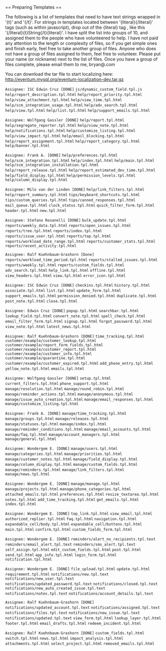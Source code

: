 == Preparing Templates ==

The following is a list of templates that need to have text strings
wrapped in '{t}' and '{/t}'. For strings in templates located between
'{literal}{/literal}' tags (such as within javascript), drop out of the
{literal} tag , like this '{/literal}{t}String{/t}{literal}'. I have
split the list into groups of 10, and assigned them to the people who
have volunteered to help. I have not paid any attention to the length or
complexity of files, so if you get simple ones and finish early, feel
free to take another group of files. Anyone who does not have a group of
files assigned to them, feel free to volunteer. Please put your name (or
nickname) next to the list of files. Once you have a group of files
complete, please email them to me, bryan@<the name of my company>.com

You can download the tar file to start localizing here:
<http://eventum.mysql.org/eventum-localization-dev.tar.gz>

`Assignee: ISC Edwin Cruz [DONE]`
`js/dynamic_custom_field.tpl.js`
`help/report_description.tpl.html`
`help/report_priority.tpl.html`
`help/view_attachment.tpl.html`
`help/view_time.tpl.html`
`help/scm_integration_usage.tpl.html`
`help/adv_search.tpl.html`
`help/view.tpl.html`
`help/list.tpl.html`
`help/support_emails.tpl.html`

`Assignee: Wolfgang Gassler [DONE]`
`help/report.tpl.html`
`help/segregate_reporter.tpl.html`
`help/view_note.tpl.html`
`help/notifications.tpl.html`
`help/customize_listing.tpl.html`
`help/view_impact.tpl.html`
`help/email_blocking.tpl.html`
`help/report_assignment.tpl.html`
`help/report_category.tpl.html`
`help/banner.tpl.html`

`Assignee: Frank A. [DONE]`
`help/preferences.tpl.html`
`help/scm_integration.tpl.html`
`help/index.tpl.html`
`help/main.tpl.html`
`help/scm_integration_installation.tpl.html`
`help/report_release.tpl.html`
`help/report_estimated_dev_time.tpl.html`
`help/field_display.tpl.html`
`help/permission_levels.tpl.html`
`help/column_display.tpl.html`

`Assignee: Milo van der Linden [DONE]`
`help/link_filters.tpl.html`
`help/report_summary.tpl.html`
`tips/keyboard_shortcuts.tpl.html`
`tips/custom_queries.tpl.html`
`tips/canned_responses.tpl.html`
`mail_queue.tpl.html`
`clock_status.tpl.html`
`quick_filter_form.tpl.html`
`header.tpl.html`
`new.tpl.html`

`Assignee: Stefano Rosanelli [DONE]`
`bulk_update.tpl.html`
`reports/weekly_data.tpl.html`
`reports/open_issues.tpl.html`
`reports/tree.tpl.html`
`reports/index.tpl.html`
`reports/issue_user.tpl.html`
`reports/top.tpl.html`
`reports/workload_date_range.tpl.html`
`reports/customer_stats.tpl.html`
`reports/recent_activity.tpl.html`

`Assignee: Ralf Kuehnbaum-Grashorn [Done]`
`reports/workload_time_period.tpl.html`
`reports/stalled_issues.tpl.html`
`reports/weekly.tpl.html`
`reports/custom_fields.tpl.html`
`adv_search.tpl.html`
`help_link.tpl.html`
`offline.tpl.html`
`view_headers.tpl.html`
`view.tpl.html`
`error_icon.tpl.html`

`Assignee: ISC Edwin Cruz [DONE]`
`checkins.tpl.html`
`history.tpl.html`
`associate.tpl.html`
`list.tpl.html`
`update_form.tpl.html`
`support_emails.tpl.html`
`permission_denied.tpl.html`
`duplicate.tpl.html`
`post_note.tpl.html`
`close.tpl.html`

`Assignee: Edwin Cruz [DONE]`
`popup.tpl.html`
`searchbar.tpl.html`
`lookup_field.tpl.html`
`convert_note.tpl.html`
`spell_check.tpl.html`
`email_filter_form.tpl.html`
`signup.tpl.html`
`forgot_password.tpl.html`
`view_note.tpl.html`
`latest_news.tpl.html`

`Assignee: Ralf Kuehnbaum-Grashorn [DONE]`
`time_tracking.tpl.html`
`customer/example/customer_lookup.tpl.html`
`customer/example/report_form_fields.tpl.html`
`customer/example/customer_report.tpl.html`
`customer/example/customer_info.tpl.html`
`customer/example/quarantine.tpl.html`
`customer/example/customer_expired.tpl.html`
`add_phone_entry.tpl.html`
`yellow_note.tpl.html`
`emails.tpl.html`

`Assignee: Wolfgang Gassler [DONE]`
`setup.tpl.html`
`current_filters.tpl.html`
`phone_support.tpl.html`
`manage/resolution.tpl.html`
`manage/round_robin.tpl.html`
`manage/reminder_actions.tpl.html`
`manage/anonymous.tpl.html`
`manage/issue_auto_creation.tpl.html`
`manage/email_responses.tpl.html`
`manage/customize_listing.tpl.html`

`Assignee: Frank A. [DONE]`
`manage/time_tracking.tpl.html`
`manage/groups.tpl.html`
`manage/releases.tpl.html`
`manage/statuses.tpl.html`
`manage/index.tpl.html`
`manage/reminder_conditions.tpl.html`
`manage/email_accounts.tpl.html`
`manage/faq.tpl.html`
`manage/account_managers.tpl.html`
`manage/general.tpl.html`

`Assignee: Wondergem E. [DONE]`
`manage/users.tpl.html`
`manage/categories.tpl.html`
`manage/priorities.tpl.html`
`manage/customer_notes.tpl.html`
`manage/field_display.tpl.html`
`manage/column_display.tpl.html`
`manage/custom_fields.tpl.html`
`manage/reminders.tpl.html`
`manage/link_filters.tpl.html`
`manage/news.tpl.html`

`Assignee: Wondergem E. [DONE]`
`manage/manage.tpl.html`
`manage/projects.tpl.html`
`manage/phone_categories.tpl.html`
`attached_emails.tpl.html`
`preferences.tpl.html`
`resize_textarea.tpl.html`
`notes.tpl.html`
`add_time_tracking.tpl.html`
`get_emails.tpl.html`
`index.tpl.html`

`Assignee: Wondergem E. [DONE]`
`top_link.tpl.html`
`view_email.tpl.html`
`authorized_replier.tpl.html`
`faq.tpl.html`
`navigation.tpl.html`
`expandable_cell/body.tpl.html`
`expandable_cell/buttons.tpl.html`
`main.tpl.html`
`confirm.tpl.html`
`custom_fields_form.tpl.html`

`Assignee: Wondergem E. [DONE]`
`reminders/alert_no_recipients.tpl.text`
`reminders/email_alert.tpl.text`
`reminders/sms_alert.tpl.text`
`self_assign.tpl.html`
`edit_custom_fields.tpl.html`
`post.tpl.html`
`send.tpl.html`
`app_info.tpl.html`
`login_form.tpl.html`
`notification.tpl.html`

`Assignee: Wondergem E. [DONE]`
`file_upload.tpl.html`
`update.tpl.html`
`requirement.tpl.html`
`notifications/new.tpl.text`
`notifications/new_user.tpl.text`
`notifications/updated_password.tpl.text`
`notifications/closed.tpl.text`
`notifications/new_auto_created_issue.tpl.text`
`notifications/notes.tpl.text`
`notifications/account_details.tpl.text`

`Assignee: Ralf Kuehnbaum-Grashorn [DONE]`
`notifications/updated_account.tpl.text`
`notifications/assigned.tpl.text`
`notifications/files.tpl.text`
`notifications/new_issue.tpl.text`
`notifications/updated.tpl.text`
`view_form.tpl.html`
`lookup_layer.tpl.html`
`footer.tpl.html`
`email_drafts.tpl.html`
`redeem_incident.tpl.html`

`Assignee: Ralf Kuehnbaum-Grashorn [DONE]`
`custom_fields.tpl.html`
`switch.tpl.html`
`news.tpl.html`
`impact_analysis.tpl.html`
`attachments.tpl.html`
`select_project.tpl.html`
`removed_emails.tpl.html`